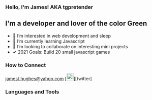 ### Hello, I'm James! AKA tgpretender

## I'm a developer and lover of the color Green
- 👀 I’m interested in web development and sleep
- 🌱 I’m currently learning Javascript
- 💞️ I’m looking to collaborate on interesting mini projects
- ✔ 2021 Goals: Build 20 small javascript games

### How to Connect
jamest.hughes@yahoo.com
[<img width="22px" src="https://cdn.jsdelivr.net/npm/simple-icons@v3/icons/twitter.svg" />][twitter]

### Languages and Tools

